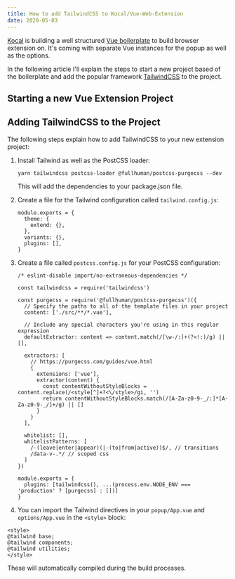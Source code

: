 ```yaml
---
title: How to add TailwindCSS to Kocal/Vue-Web-Extension
date: 2020-05-03
---
```


[Kocal](https://hugo.alliau.me/) is building a well structured [Vue boilerplate](https://github.com/Kocal/vue-web-extension) to build browser extension on. It's coming with separate Vue instances for the popup as well as the options.

In the following article I'll explain the steps to start a new project based of the boilerplate and add the popular framework [TailwindCSS](https://tailwindcss.com) to the project.

## Starting a new Vue Extension Project




## Adding TailwindCSS to the Project

The following steps explain how to add TailwindCSS to your new extension project:

1. Install Tailwind as well as the PostCSS loader:

    ```yarn tailwindcss postcss-loader @fullhuman/postcss-purgecss --dev```

    This will add the dependencies to your package.json file.

2. Create a file for the Tailwind configuration called `tailwind.config.js`:

    ```
    module.exports = {
      theme: {
        extend: {},
      },
      variants: {},
      plugins: [],
    }
    ```

3. Create a file called `postcss.config.js` for your PostCSS configuration:

   ```JS
   /* eslint-disable import/no-extraneous-dependencies */

   const tailwindcss = require('tailwindcss')

   const purgecss = require('@fullhuman/postcss-purgecss')({
     // Specify the paths to all of the template files in your project
     content: ['./src/**/*.vue'],

     // Include any special characters you're using in this regular expression
     defaultExtractor: content => content.match(/[\w-/:]+(?<!:)/g) || [],

     extractors: [
       // https://purgecss.com/guides/vue.html
       {
         extensions: ['vue'],
         extractor(content) {
           const contentWithoutStyleBlocks = content.replace(/<style[^]+?<\/style>/gi, '')
           return contentWithoutStyleBlocks.match(/[A-Za-z0-9-_/:]*[A-Za-z0-9-_/]+/g) || []
         }
       }
     ],

     whitelist: [],
     whitelistPatterns: [
       /-(leave|enter|appear)(|-(to|from|active))$/, // transitions
       /data-v-.*/ // scoped css
     ]
   })

   module.exports = {
     plugins: [tailwindcss(), ...(process.env.NODE_ENV === 'production' ? [purgecss] : [])]
   }
   ```

4. You can import the Tailwind directives in your `popup/App.vue` and `options/App.vue` in the `<style>` block:

```Vue
<style>
@tailwind base;
@tailwind components;
@tailwind utilities;
</style>
```

These will automatically compiled during the build processes.
